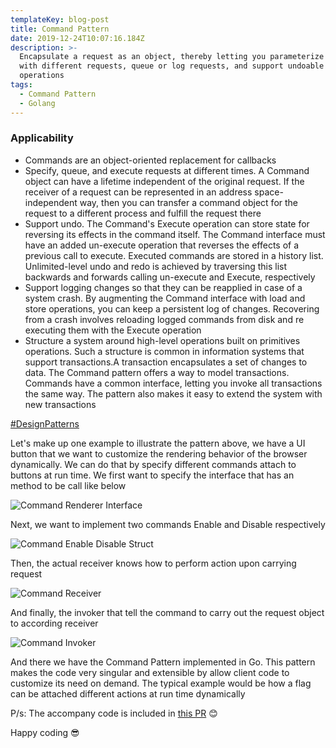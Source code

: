 ```yaml
---
templateKey: blog-post
title: Command Pattern
date: 2019-12-24T10:07:16.184Z
description: >-
  Encapsulate a request as an object, thereby letting you parameterize clients
  with different requests, queue or log requests, and support undoable
  operations
tags:
  - Command Pattern
  - Golang
---
```

### Applicability

* Commands are an object-oriented replacement for callbacks
* Specify, queue, and execute requests at different times. A Command object can have a lifetime independent of the original request. If the receiver of a request can be represented in an address space-independent way, then you can transfer a command object for the request to a different process and fulfill the request there
* Support undo. The Command's Execute operation can store state for reversing its effects in the command itself. The Command interface must have an added un-execute operation that reverses the effects of a previous call to execute. Executed commands are stored in a history list. Unlimited-level undo and redo is achieved by traversing this list backwards and forwards calling un-execute and Execute, respectively
* Support logging changes so that they can be reapplied in case of a system crash. By augmenting the Command interface with load and store operations, you can keep a persistent log of changes. Recovering from a crash involves reloading logged commands from disk and re executing them with the Execute operation
* Structure a system around high-level operations built on primitives operations. Such a structure is common in information systems that support transactions.A transaction encapsulates a set of changes to data. The Command pattern offers a way to model transactions. Commands have a common interface, letting you invoke all transactions the same way. The pattern also makes it easy to extend the system with new transactions

[\#DesignPatterns](https://en.wikipedia.org/wiki/Design_Patterns)

Let's make up one example to illustrate the pattern above, we have a UI button that we want to customize the rendering behavior of the browser dynamically. We can do that by specify different commands attach to buttons at run time. We first want to specify the interface that has an method to be call like below

![Command Renderer Interface](/img/commandrendererinterface.png "Command Renderer Interface")

Next, we want to implement two commands Enable and Disable respectively

![Command Enable Disable Struct](/img/commandenabledisablestruct.png "Command Enable Disable Struct")

Then, the actual receiver knows how to perform action upon carrying request

![Command Receiver](/img/commandreceiver.png "Command Receiver")

And finally, the invoker that tell the command to carry out the request object to according receiver

![Command Invoker](/img/commandinvoker.png "Command Invoker")

And there we have the Command Pattern implemented in Go. This pattern makes the code very singular and extensible by allow client code to customize its need on demand. The typical example would be how a flag can be attached different actions at run time dynamically

P/s: The accompany code is included in[](https://github.com/willnguyen1312/go-design-patterns/pull/1/files)[](https://github.com/willnguyen1312/go-design-patterns/pull/3/files)[](https://github.com/willnguyen1312/go-design-patterns/pull/3/files)[](https://github.com/willnguyen1312/go-design-patterns/pull/6)[](https://github.com/willnguyen1312/go-design-patterns/pull/7)[](https://github.com/willnguyen1312/go-design-patterns/pull/8)[](https://github.com/willnguyen1312/go-design-patterns/pull/9)[](https://github.com/willnguyen1312/go-design-patterns/pull/11)[](https://github.com/willnguyen1312/go-design-patterns/pull/13) [this PR](https://github.com/willnguyen1312/go-design-patterns/pull/14) 😊

Happy coding 😎

